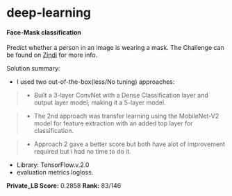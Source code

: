 # deep-learning

#### Face-Mask classification

Predict whether a person in an image is wearing a mask.
The Challenge can be found on [Zindi](https://zindi.africa/hackathons/spot-the-mask-challenge/) for more info.

Solution summary:

* I used two out-of-the-box(less/No tuning) approaches:
> * Built a 3-layer ConvNet with a Dense Classification layer and output layer model; making it a 5-layer model.

> * The 2nd approach was transfer learning using the MobileNet-V2 model for feature extraction with an added top layer for classification.

> * Approach 2 gave a better score but both have alot of improvement required but i had no time to do it.


* Library: TensorFlow.v.2.0
* evaluation metrics logloss.

**Private_LB Score:** 0.2858 **Rank:** 83/146
